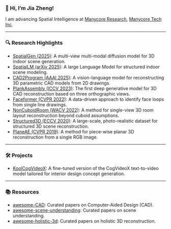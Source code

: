 ### 👋 Hi, I’m Jia Zheng!

I am advancing Spatial Intelligence at [Manycore Research](https://github.com/manycore-research/), [Manycore Tech Inc](https://www.manycoretech.com/).

---

### 🔍 Research Highlights

- [SpatialGen (2025)](https://github.com/manycore-research/SpatialGen): A multi-view multi-modal diffusion model for 3D indoor scene generation.
- [SpatialLM (arXiv 2025)](https://manycore-research.github.io/SpatialLM): A large Language Model for structured indoor scene modeling.
- [CAD2Program (AAAI 2025)](https://manycore-research.github.io/CAD2Program/): A vision-language model for reconstructing 3D parametric CAD models from 2D drawings.
- [PlankAssembly (ICCV 2023)](https://manycore-research.github.io/PlankAssembly/): The first deep generative model for 3D CAD reconstruction based on three orthographic views.
- [Faceformer (CVPR 2022)](https://manycore-research.github.io/faceformer/): A data-driven approach to identify face loops from single line drawings.
- [NonCuboidRoom (WACV 2022)](https://github.com/CYang0515/NonCuboidRoom): A method for single-view 3D room layout reconstruction beyond cuboid assumptions.
- [Structured3D (ECCV 2020)](http://structured3d-dataset.org): A large-scale, photo-realistic dataset for structured 3D scene reconstruction.
- [PlaneAE (CVPR 2019)](https://github.com/svip-lab/PlanarReconstruction): A method for piece-wise planar 3D reconstruction from a single RGB image.

---

### 🛠 Projects

- [KoolCogVideoX](https://huggingface.co/collections/bertjiazheng/koolcogvideox-66e4762f53287b7f39f8f3ba): A fine-tuned version of the CogVideoX text-to-video model tailored for interior design concept generation.

---

### 📚 Resources

- [awesome-CAD](https://github.com/bertjiazheng/awesome-cad): Curated papers on Computer-Aided Design (CAD).
- [awesome-scene-understanding](https://github.com/bertjiazheng/awesome-scene-understanding): Curated papers on scene understanding.
- [awesome-holistic-3d](https://github.com/holistic-3d/awesome-holistic-3d): Curated papers on holistic 3D reconstruction.
